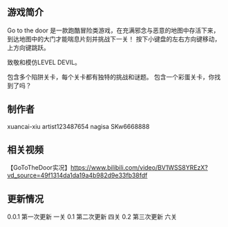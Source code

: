 ## 游戏简介

Go to the door 是一款跑酷冒险类游戏，在充满邪念与恶意的地图中存活下来，到达地图中的大门才能喘息片刻并挑战下一关！
按下小键盘的左右方向键移动，上方向键跳跃。

致敬和模仿LEVEL DEVIL。 

包含多个陷阱关卡，每个关卡都有独特的挑战和谜题。
包含一个彩蛋关卡，你找到了吗？

## 制作者

xuancai-xiu
artist123487654
nagisa
SKw6668888

## 相关视频

【GoToTheDoor实况】https://www.bilibili.com/video/BV1WSS8YREzX?vd_source=49f1314da1da19a4b982d9e33fb38fdf

## 更新情况
0.0.1 第一次更新 一关
0.1 第二次更新 四关
0.2 第三次更新 六关

